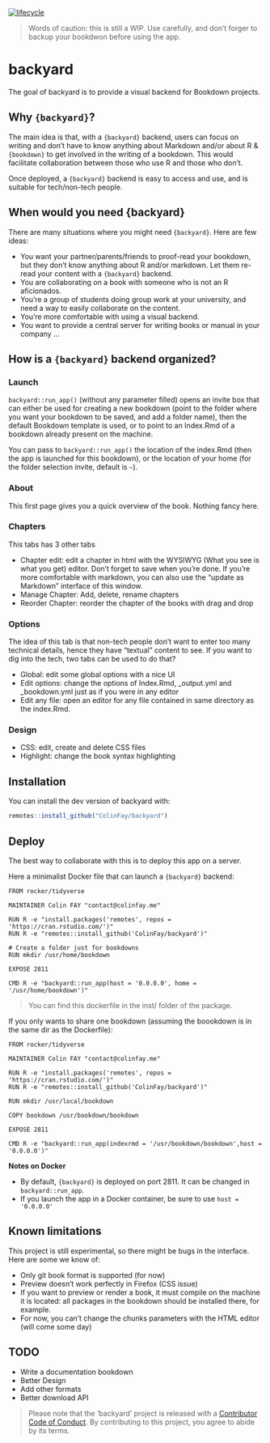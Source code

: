 
<!-- README.md is generated from README.Rmd. Please edit that file -->

[![lifecycle](https://img.shields.io/badge/lifecycle-experimental-orange.svg)](https://www.tidyverse.org/lifecycle/#experimental)

> Words of caution: this is still a WIP. Use carefully, and don’t forger
> to backup your bookdwon before using the app.

# backyard

The goal of backyard is to provide a visual backend for Bookdown
projects.

## Why `{backyard}`?

The main idea is that, with a `{backyard}` backend, users can focus on
writing and don’t have to know anything about Markdown and/or about R &
`{bookdown}` to get involved in the writing of a bookdown. This would
facilitate collaboration between those who use R and those who don’t.

Once deployed, a `{backyard}` backend is easy to access and use, and is
suitable for tech/non-tech people.

## When would you need {backyard}

There are many situations where you might need `{backyard}`. Here are
few ideas:

  - You want your partner/parents/friends to proof-read your bookdown,
    but they don’t know anything about R and/or markdown. Let them
    re-read your content with a `{backyard}` backend.
  - You are collaborating on a book with someone who is not an R
    aficionados.
  - You’re a group of students doing group work at your university, and
    need a way to easily collaborate on the content.
  - You’re more comfortable with using a visual backend.
  - You want to provide a central server for writing books or manual in
    your company …

## How is a `{backyard}` backend organized?

### Launch

`backyard::run_app()` (without any parameter filled) opens an invite box
that can either be used for creating a new bookdown (point to the folder
where you want your bookdown to be saved, and add a folder name), then
the default Bookdown template is used, or to point to an Index.Rmd of a
bookdown already present on the machine.

You can pass to `backyard::run_app()` the location of the index.Rmd
(then the app is launched for this bookdown), or the location of your
home (for the folder selection invite, default is `~`).

### About

This first page gives you a quick overview of the book. Nothing fancy
here.

### Chapters

This tabs has 3 other tabs

  - Chapter edit: edit a chapter in html with the WYSIWYG (What you see
    is what you get) editor. Don’t forget to save when you’re done. If
    you’re more comfortable with markdown, you can also use the “update
    as Markdown” interface of this window.
  - Manage Chapter: Add, delete, rename chapters
  - Reorder Chapter: reorder the chapter of the books with drag and drop

### Options

The idea of this tab is that non-tech people don’t want to enter too
many technical details, hence they have “textual” content to see. If you
want to dig into the tech, two tabs can be used to do that?

  - Global: edit some global options with a nice UI
  - Edit options: change the options of Index.Rmd, \_output.yml and
    \_bookdown.yml just as if you were in any editor
  - Edit any file: open an editor for any file contained in same
    directory as the index.Rmd.

### Design

  - CSS: edit, create and delete CSS files
  - Highlight: change the book syntax highlighting

## Installation

You can install the dev version of backyard with:

``` r
remotes::install_github("ColinFay/backyard")
```

## Deploy

The best way to collaborate with this is to deploy this app on a server.

Here a minimalist Docker file that can launch a `{backyard}` backend:

    FROM rocker/tidyverse
    
    MAINTAINER Colin FAY "contact@colinfay.me"
    
    RUN R -e "install.packages('remotes', repos = 'https://cran.rstudio.com/')"
    RUN R -e "remotes::install_github('ColinFay/backyard')"
    
    # Create a folder just for bookdowns
    RUN mkdir /usr/home/bookdown
    
    EXPOSE 2811
    
    CMD R -e "backyard::run_app(host = '0.0.0.0', home = '/usr/home/bookdown')"

> You can find this dockerfile in the inst/ folder of the package.

If you only wants to share one bookdown (assuming the boookdown is in
the same dir as the Dockerfile):

    FROM rocker/tidyverse
    
    MAINTAINER Colin FAY "contact@colinfay.me"
    
    RUN R -e "install.packages('remotes', repos = 'https://cran.rstudio.com/')"
    RUN R -e "remotes::install_github('ColinFay/backyard')"
    
    RUN mkdir /usr/local/bookdown
    
    COPY bookdown /usr/bookdown/bookdown
    
    EXPOSE 2811
    
    CMD R -e "backyard::run_app(indexrmd = '/usr/bookdown/bookdown',host = '0.0.0.0')"

**Notes on Docker**

  - By default, `{backyard}` is deployed on port 2811. It can be changed
    in `backyard::run_app`.
  - If you launch the app in a Docker container, be sure to use `host =
    '0.0.0.0'`

## Known limitations

This project is still experimental, so there might be bugs in the
interface. Here are some we know of:

  - Only git book format is supported (for now)
  - Preview doesn’t work perfectly in Firefox (CSS issue)
  - If you want to preview or render a book, it must compile on the
    machine it is located: all packages in the bookdown should be
    installed there, for example.
  - For now, you can’t change the chunks parameters with the HTML editor
    (will come some day)

## TODO

  - Write a documentation bookdown
  - Better Design
  - Add other formats
  - Better download API

> Please note that the ‘backyard’ project is released with a
> [Contributor Code of Conduct](CODE_OF_CONDUCT.md). By contributing to
> this project, you agree to abide by its terms.
